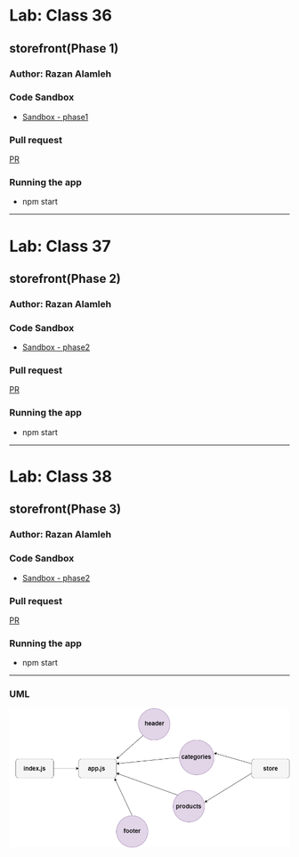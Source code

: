 
# Lab: Class 36

## storefront(Phase 1)

### Author: Razan Alamleh

### Code Sandbox
- [Sandbox - phase1](https://codesandbox.io/s/quiet-glitter-h50zh)

### Pull request
[PR](https://github.com/Razan-am/storefront/pull/2)

### Running the app
- npm start

---------------------------------------------------------------------------------

# Lab: Class 37

## storefront(Phase 2)

### Author: Razan Alamleh

### Code Sandbox
- [Sandbox - phase2](https://codesandbox.io/s/lingering-paper-b00pb)

### Pull request
[PR](https://github.com/Razan-am/storefront/pull/3)

### Running the app
- npm start

---------------------------------------------------------------------------------

# Lab: Class 38

## storefront(Phase 3)

### Author: Razan Alamleh

### Code Sandbox
- [Sandbox - phase2](https://codesandbox.io/s/lingering-paper-b00pb)

### Pull request
[PR](https://github.com/Razan-am/storefront/pull/4)

### Running the app
- npm start

---------------------------------------------------------------------------------


### UML
![uml](./images/uml.png)
